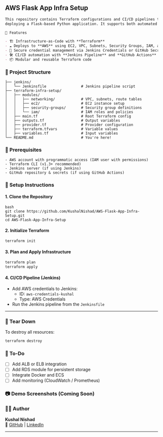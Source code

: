 ## AWS Flask App Infra Setup

```markdown
This repository contains Terraform configurations and CI/CD pipelines to provision and manage AWS infrastructure for
deploying a Flask-based Python application. It supports both automated provisioning and deployment using Jenkins.

🚀 Features

- 🏗️ Infrastructure-as-Code with **Terraform**
- ☁️ Deploys to **AWS** using EC2, VPC, Subnets, Security Groups, IAM, and more
- 🔐 Secure credential management via Jenkins Credentials or GitHub Secrets
- 🛠️ CI/CD automation with **Jenkins Pipeline** and **GitHub Actions**
- 📦 Modular and reusable Terraform code
```

### 📁 Project Structure
```
├── jenkins/
│   └── Jenkinsfile                # Jenkins pipeline script
├── terraform-infra-setup/
│   ├── modules/
│   │   ├── networking/            # VPC, subnets, route tables
│   │   ├── ec2/                   # EC2 instance setup
│   │   ├── security-groups/       # Security group definitions
│   │   └── iam/                   # IAM roles and policies
│   ├── main.tf                    # Root Terraform config
│   ├── outputs.tf                 # Output variables
│   ├── provider.tf                # Provider configuration
│   ├── terraform.tfvars           # Variable values
│   ├── variables.tf               # Input variables
└── README.md                      # You're here!
```
### 🧰 Prerequisites
```
- AWS account with programmatic access (IAM user with permissions)
- Terraform CLI (v1.3+ recommended)
- Jenkins server (if using Jenkins)
- GitHub repository & secrets (if using GitHub Actions)
```

### 🔧 Setup Instructions
#### 1. Clone the Repository
```
bash
git clone https://github.com/KushalNishad/AWS-Flask-App-Infra-Setup.git
cd AWS-Flask-App-Infra-Setup
```

#### 2. Initialize Terraform
```bash
terraform init
```

#### 3. Plan and Apply Infrastructure
```bash
terraform plan
terraform apply
```

#### 4. CI/CD Pipeline (Jenkins)

- Add AWS credentials to Jenkins:
  - ID: `aws-credentials-kushal`
  - Type: AWS Credentials
- Run the Jenkins pipeline from the `Jenkinsfile`

---

### 🧹 Tear Down

To destroy all resources:
```bash
terraform destroy
```

### 📝 To-Do

- [ ] Add ALB or ELB integration
- [ ] Add RDS module for persistent storage
- [ ] Integrate Docker and ECS
- [ ] Add monitoring (CloudWatch / Prometheus)

### 📷 Demo Screenshots (Coming Soon)

### 🙋‍♂️ Author

**Kushal Nishad**  
🔗 [GitHub](https://github.com/KushalNishad) | [LinkedIn](https://www.linkedin.com/in/kushal-nishad/)

---

```
